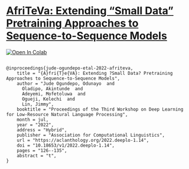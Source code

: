 # [AfriTeVa: Extending “Small Data” Pretraining Approaches to Sequence-to-Sequence Models](https://github.com/castorini/afriteva)




[![Open In Colab](https://colab.research.google.com/assets/colab-badge.svg)](https://colab.research.google.com/drive/1mk1R966-c12088Qkci8_u33ZnfNSqfD1?usp=sharing)







```

@inproceedings{jude-ogundepo-etal-2022-afriteva,
    title = "{A}fri{T}e{VA}: Extending ?Small Data? Pretraining Approaches to Sequence-to-Sequence Models",
    author = "Jude Ogundepo, Odunayo  and
      Oladipo, Akintunde  and
      Adeyemi, Mofetoluwa  and
      Ogueji, Kelechi  and
      Lin, Jimmy",
    booktitle = "Proceedings of the Third Workshop on Deep Learning for Low-Resource Natural Language Processing",
    month = jul,
    year = "2022",
    address = "Hybrid",
    publisher = "Association for Computational Linguistics",
    url = "https://aclanthology.org/2022.deeplo-1.14",
    doi = "10.18653/v1/2022.deeplo-1.14",
    pages = "126--135",
    abstract = "t",
}

```

